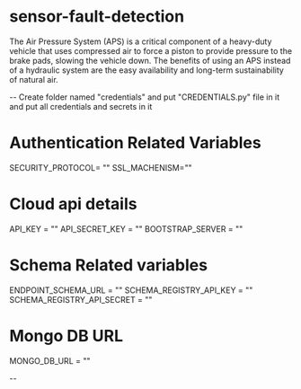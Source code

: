 # sensor-fault-detection
The Air Pressure System (APS) is a critical component of a heavy-duty vehicle that uses compressed air to force a piston to provide pressure to the brake pads, slowing the vehicle down. The benefits of using an APS instead of a hydraulic system are the easy availability and long-term sustainability of natural air.

--
Create folder named "credentials" and put "CREDENTIALS.py" file in it and put all credentials and secrets in it

# Authentication Related Variables
SECURITY_PROTOCOL= ""
SSL_MACHENISM=""


# Cloud api details
API_KEY = "" 
API_SECRET_KEY = ""
BOOTSTRAP_SERVER = "" 


# Schema Related variables
ENDPOINT_SCHEMA_URL  = "" 
SCHEMA_REGISTRY_API_KEY = "" 
SCHEMA_REGISTRY_API_SECRET = ""


# Mongo DB URL
MONGO_DB_URL = ""

--